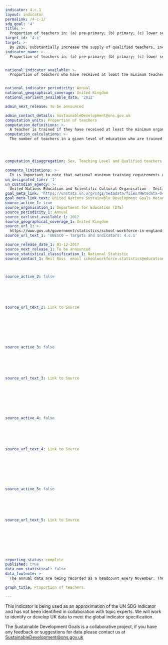 ```yaml
---
indicator: 4.c.1
layout: indicator
permalink: /4-c-1/
sdg_goal: '4'
title: >-
  Proportion of teachers in: (a) pre-primary; (b) primary; (c) lower secondary; and (d) upper secondary education who have received at least the minimum organized teacher training (e.g. pedagogical training) pre-service or in-service required for teaching at the relevant level in a given country
target_id: '4.c'
target: >-
  By 2030, substantially increase the supply of qualified teachers, including through international cooperation for teacher training in developing countries, especially least developed countries and small island developing States
indicator_name: >-
  Proportion of teachers in: (a) pre-primary; (b) primary; (c) lower secondary; and (d) upper secondary education who have received at least the minimum organized teacher training (e.g. pedagogical training) pre-service or in-service required for teaching at the relevant level in a given country


national_indicator_available: >-
  Proportion of teachers who have received at least the minimum teacher training required for teaching at the relevant level in the United Kingdom.


national_indicator_periodicity: Annual
national_geographical_coverage: United Kingdom
national_earliest_available_data: '2012'

admin_next_release: To be announced

admin_contact_details: SustainableDevelopment@ons.gov.uk
computation_units: Proportion of teachers
computation_definitions: >-
  A teacher is trained if they have received at least the minimum organized pedagogical teacher training pre-service and in-service required for teaching at the relevant level in a given country.
computation_calculations: >-
  The number of teachers in a given level of education who are trained is expressed as a percentage of all teachers in that level of education.




computation_disaggregation: Sex, Teaching Level and Qualified teachers

comments_limitations: >-
  It is important to note that national minimum training requirements can vary widely from one country to the next. This variability between countries lessens the usefulness of global tracking because the indicator would only show the percent reaching national standards, not whether teachers in different countries have similar levels of training. Further work would be required if a common standard for teacher training is to be applied across countries.
un_designated_tier: '1'
un_custodian_agency: >-
  United Nations Education and Scientific Cultural Organisation - Institute of Statistics (UNESCO-UIS)
goal_meta_link: 'https://unstats.un.org/sdgs/metadata/files/Metadata-04-0C-01.pdf '
goal_meta_link_text: United Nations Sustainable Development Goals Metadata (PDF 218 KB)
source_active_1: true
source_organisation_1: Department for Education (DfE)
source_periodicity_1: Annual
source_earliest_available_1: 2012
source_geographical_coverage_1: United Kingdom
source_url_1: >-
  https://www.gov.uk/government/statistics/school-workforce-in-england-november-2016
source_url_text_1: 'UNESCO – Targets and Indicators: 4.c.1'

source_release_date_1: 01-12-2017
source_next_release_1: To be announced
source_statistical_classification_1: National Statistic
source_contact_1: Neil Ross  email schoolworkforce.statistics@education.gov.uk



source_active_2: false






source_url_text_2: Link to Source








source_active_3: false






source_url_text_3: Link to Source








source_active_4: false






source_url_text_4: Link to Source








source_active_5: false






source_url_text_5: Link to Source








reporting_status: complete
published: true
data_non_statistical: false
data_footnote: >-
  The annual data are being recorded as a headcount every November. The date on the X axis is the year of the headcount

graph_title: Proportion of teachers.

---
```

This indicator is being used as an approximation of the UN SDG Indicator and has not been identified in collaboration with topic experts. We will work to identify or develop UK data to meet the global indicator specification.
  
The Sustainable Development Goals is a collaborative project, if you have any feedback or suggestions for data please contact us at <SustainableDevelopment@ons.gov.uk>


